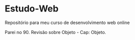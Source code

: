 # Estudo-Web
Repositório para meu curso de desenvolvimento web online

Parei no 90. Revisão sobre Objeto - Cap: Objeto.
